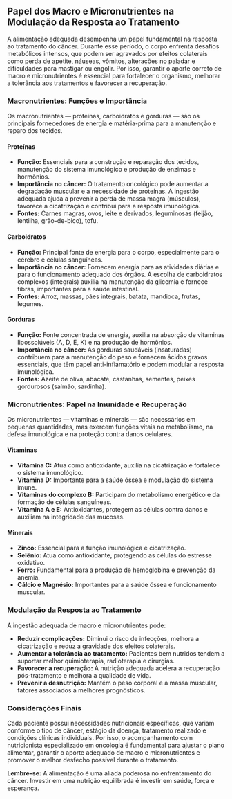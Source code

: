 
## Papel dos Macro e Micronutrientes na Modulação da Resposta ao Tratamento

A alimentação adequada desempenha um papel fundamental na resposta ao tratamento do câncer. Durante esse período, o corpo enfrenta desafios metabólicos intensos, que podem ser agravados por efeitos colaterais como perda de apetite, náuseas, vômitos, alterações no paladar e dificuldades para mastigar ou engolir. Por isso, garantir o aporte correto de macro e micronutrientes é essencial para fortalecer o organismo, melhorar a tolerância aos tratamentos e favorecer a recuperação.

### Macronutrientes: Funções e Importância

Os macronutrientes — proteínas, carboidratos e gorduras — são os principais fornecedores de energia e matéria-prima para a manutenção e reparo dos tecidos.

#### **Proteínas**
- **Função:** Essenciais para a construção e reparação dos tecidos, manutenção do sistema imunológico e produção de enzimas e hormônios.
- **Importância no câncer:** O tratamento oncológico pode aumentar a degradação muscular e a necessidade de proteínas. A ingestão adequada ajuda a prevenir a perda de massa magra (músculos), favorece a cicatrização e contribui para a resposta imunológica.
- **Fontes:** Carnes magras, ovos, leite e derivados, leguminosas (feijão, lentilha, grão-de-bico), tofu.

#### **Carboidratos**
- **Função:** Principal fonte de energia para o corpo, especialmente para o cérebro e células sanguíneas.
- **Importância no câncer:** Fornecem energia para as atividades diárias e para o funcionamento adequado dos órgãos. A escolha de carboidratos complexos (integrais) auxilia na manutenção da glicemia e fornece fibras, importantes para a saúde intestinal.
- **Fontes:** Arroz, massas, pães integrais, batata, mandioca, frutas, legumes.

#### **Gorduras**
- **Função:** Fonte concentrada de energia, auxilia na absorção de vitaminas lipossolúveis (A, D, E, K) e na produção de hormônios.
- **Importância no câncer:** As gorduras saudáveis (insaturadas) contribuem para a manutenção do peso e fornecem ácidos graxos essenciais, que têm papel anti-inflamatório e podem modular a resposta imunológica.
- **Fontes:** Azeite de oliva, abacate, castanhas, sementes, peixes gordurosos (salmão, sardinha).

### Micronutrientes: Papel na Imunidade e Recuperação

Os micronutrientes — vitaminas e minerais — são necessários em pequenas quantidades, mas exercem funções vitais no metabolismo, na defesa imunológica e na proteção contra danos celulares.

#### **Vitaminas**
- **Vitamina C:** Atua como antioxidante, auxilia na cicatrização e fortalece o sistema imunológico.
- **Vitamina D:** Importante para a saúde óssea e modulação do sistema imune.
- **Vitaminas do complexo B:** Participam do metabolismo energético e da formação de células sanguíneas.
- **Vitamina A e E:** Antioxidantes, protegem as células contra danos e auxiliam na integridade das mucosas.

#### **Minerais**
- **Zinco:** Essencial para a função imunológica e cicatrização.
- **Selênio:** Atua como antioxidante, protegendo as células do estresse oxidativo.
- **Ferro:** Fundamental para a produção de hemoglobina e prevenção da anemia.
- **Cálcio e Magnésio:** Importantes para a saúde óssea e funcionamento muscular.

### Modulação da Resposta ao Tratamento

A ingestão adequada de macro e micronutrientes pode:
- **Reduzir complicações:** Diminui o risco de infecções, melhora a cicatrização e reduz a gravidade dos efeitos colaterais.
- **Aumentar a tolerância ao tratamento:** Pacientes bem nutridos tendem a suportar melhor quimioterapia, radioterapia e cirurgias.
- **Favorecer a recuperação:** A nutrição adequada acelera a recuperação pós-tratamento e melhora a qualidade de vida.
- **Prevenir a desnutrição:** Mantém o peso corporal e a massa muscular, fatores associados a melhores prognósticos.

### Considerações Finais

Cada paciente possui necessidades nutricionais específicas, que variam conforme o tipo de câncer, estágio da doença, tratamento realizado e condições clínicas individuais. Por isso, o acompanhamento com nutricionista especializado em oncologia é fundamental para ajustar o plano alimentar, garantir o aporte adequado de macro e micronutrientes e promover o melhor desfecho possível durante o tratamento.

**Lembre-se:** A alimentação é uma aliada poderosa no enfrentamento do câncer. Investir em uma nutrição equilibrada é investir em saúde, força e esperança.
```
